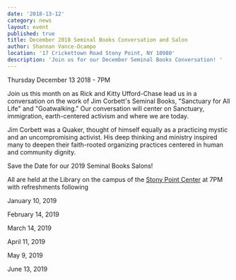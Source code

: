 ```yaml
---
date: '2018-13-12'
category: news
layout: event
published: true
title: December 2018 Seminal Books Conversation and Salon
author: Shannan Vance-Ocampo
location: '17 Crickettown Road Stony Point, NY 10980'
description: 'Join us for our December Seminal Books Conversation! '
---
```

Thursday December 13 2018 - 7PM

Join us this month on as Rick and Kitty Ufford-Chase lead us in a conversation on the work of Jim Corbett's Seminal Books, "Sanctuary for All Life" and "Goatwalking." Our conversation will center on Sanctuary, immigration, earth-centered activism and where we are today. 

Jim Corbett was a Quaker, thought of himself equally as a practicing mystic and an uncompromising activist.  His deep thinking and ministry inspired many to deepen their faith-rooted organizing practices centered in human and community dignity.  

Save the Date for our 2019 Seminal Books Salons!

All are held at the Library on the campus of the [Stony Point Center](https://stonypointcenter.org) at 7PM with refreshments following

January 10, 2019 

February 14, 2019 

March 14, 2019 

April 11, 2019 

May 9, 2019 

June 13, 2019
